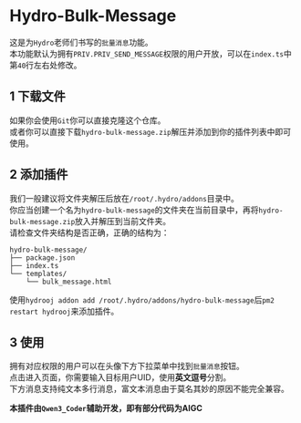 # Hydro-Bulk-Message
这是为`Hydro`老师们书写的`批量消息`功能。  
本功能默认为拥有`PRIV.PRIV_SEND_MESSAGE`权限的用户开放，可以在`index.ts`中第`40`行左右处修改。  

## 1 下载文件
如果你会使用`Git`你可以直接克隆这个仓库。  
或者你可以直接下载`hydro-bulk-message.zip`解压并添加到你的插件列表中即可使用。

## 2 添加插件
我们一般建议将文件夹解压后放在`/root/.hydro/addons`目录中。  
你应当创建一个名为`hydro-bulk-message`的文件夹在当前目录中，再将`hydro-bulk-message.zip`放入并解压到当前文件夹。  
请检查文件夹结构是否正确，正确的结构为：
```
hydro-bulk-message/
├── package.json
├── index.ts
└── templates/
    └── bulk_message.html
```
使用`hydrooj addon add /root/.hydro/addons/hydro-bulk-message`后`pm2 restart hydrooj`来添加插件。  

## 3 使用
拥有对应权限的用户可以在头像下方下拉菜单中找到`批量消息`按钮。  
点击进入页面，你需要输入目标用户UID，使用**英文逗号**分割。  
下方消息支持纯文本多行消息，富文本消息由于莫名其妙的原因不能完全兼容。

**本插件由`Qwen3_Coder`辅助开发，即有部分代码为AIGC**
